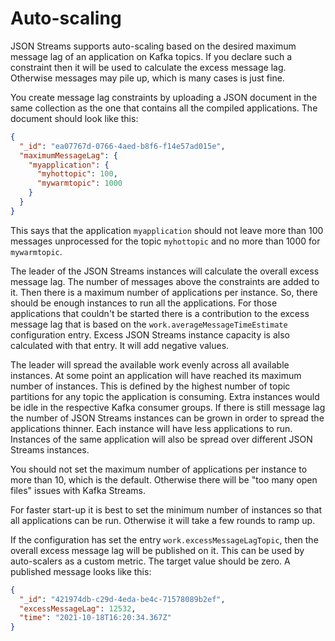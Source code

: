 # Auto-scaling

JSON Streams supports auto-scaling based on the desired maximum message lag of an application on Kafka topics. If you declare such a constraint then it will be used to calculate the excess message lag. Otherwise messages may pile up, which is many cases is just fine.

You create message lag constraints by uploading a JSON document in the same collection as the one that contains all the compiled applications. The document should look like this:

```json
{
  "_id": "ea07767d-0766-4aed-b8f6-f14e57ad015e",
  "maximumMessageLag": {
    "myapplication": {
      "myhottopic": 100,
      "mywarmtopic": 1000      
    }    
  }  
}
```

This says that the application `myapplication` should not leave more than 100 messages unprocessed for the topic `myhottopic` and no more than 1000 for `mywarmtopic`.

The leader of the JSON Streams instances will calculate the overall excess message lag. The number of messages above the constraints are added to it. Then there is a maximum number of applications per instance. So, there should be enough instances to run all the applications. For those applications that couldn't be started there is a contribution to the excess message lag that is based on the `work.averageMessageTimeEstimate` configuration entry. Excess JSON Streams instance capacity is also calculated with that entry. It will add negative values.

The leader will spread the available work evenly across all available instances. At some point an application will have reached its maximum number of instances. This is defined by the highest number of topic partitions for any topic the application is consuming. Extra instances would be idle in the respective Kafka consumer groups. If there is still message lag the number of JSON Streams instances can be grown in order to spread the applications thinner. Each instance will have less applications to run. Instances of the same application will also be spread over different JSON Streams instances.

You should not set the maximum number of applications per instance to more than 10, which is the default. Otherwise there will be "too many open files" issues with Kafka Streams.

For faster start-up it is best to set the minimum number of instances so that all applications can be run. Otherwise it will take a few rounds to ramp up.

If the configuration has set the entry `work.excessMessageLagTopic`, then the overall excess message lag will be published on it. This can be used by auto-scalers as a custom metric. The target value should be zero. A published message looks like this:

```json
{
  "_id": "421974db-c29d-4eda-be4c-71578089b2ef",
  "excessMessageLag": 12532,
  "time": "2021-10-18T16:20:34.367Z"  
}
```